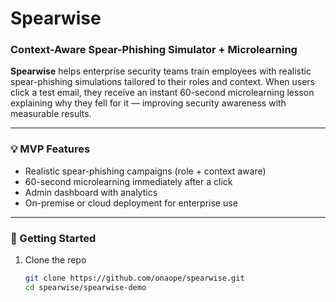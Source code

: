 # Spearwise

### Context-Aware Spear-Phishing Simulator + Microlearning

**Spearwise** helps enterprise security teams train employees with realistic spear-phishing simulations tailored to their roles and context. When users click a test email, they receive an instant 60-second microlearning lesson explaining why they fell for it — improving security awareness with measurable results.

---

### 💡 MVP Features
- Realistic spear-phishing campaigns (role + context aware)
- 60-second microlearning immediately after a click
- Admin dashboard with analytics
- On-premise or cloud deployment for enterprise use

---

### 🚀 Getting Started

1. Clone the repo  
   ```bash
   git clone https://github.com/onaope/spearwise.git
   cd spearwise/spearwise-demo
